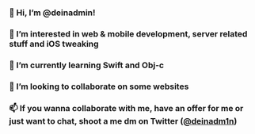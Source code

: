 ### 👋 Hi, I’m @deinadmin!
### 👀 I’m interested in web & mobile development, server related stuff and iOS tweaking 
### 🌱 I’m currently learning Swift and Obj-c
### 💞️ I’m looking to collaborate on some websites
### 📫 If you wanna collaborate with me, have an offer for me or just want to chat, shoot a me dm on Twitter ([@deinadm1n](https://twitter.com/deinadm1n))
